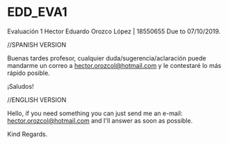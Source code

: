 # EDD_EVA1
Evaluación 1 Hector Eduardo Orozco López | 18550655
Due to 07/10/2019.

//SPANISH VERSION

Buenas tardes profesor, cualquier duda/sugerencia/aclaración puede mandarme un correo a hector.orozcol@hotmail.com y le contestaré lo más rápido posible.

¡Saludos!

//ENGLISH VERSION

Hello, if you need something you can just send me an e-mail: hector.orozcol@hotmail.com and I'll answer as soon as possible.

Kind Regards.
